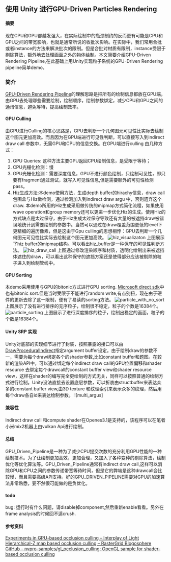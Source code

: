 ## 使用 Unity 进行GPU-Driven Particles Rendering
#### 摘要
现在CPU和GPU都越发强大，在实际绘制中的瓶颈制约的反而更有可能是CPU和GPU之间的带宽影响，也就是通常所说的收批次影响。在实际中，我们常用合批或者instance的方法来解决批次的限制。但是合批对材质有限制，instance受限于剔除算法，额外地去处理画面之外的物体绘制。本文简要介绍GPU-Driven Rendering Pipeline,在此基础上用Unity实现粒子系统的GPU-Driven Rendering pipeline简单demo。
### 简介
[GPU-Driven Rendering Pipeline]([](http://advances.realtimerendering.com/s2015/aaltonenhaar_siggraph2015_combined_final_footer_220dpi.pdf))的理解思路是把所有的绘制信息都放在GPU端，由GPU去处理哪些需要绘制，绘制顺序，绘制参数绑定，减少CPU和GPU之间的通讯信息，避免等待，提高绘制效率。
  
#### GPU Culling
由GPU进行Culling的核心思路是，GPU去判断一个几何图元可见性比实际去绘制这个图元更加高效。而且因为在GPU端进行可见性判断，可以直接写入到indirect draw call 参数中，无需GPU和CPU的信息交换。在GPU端进行culling 由几种方式：
1. GPU Queries: 这种方法主要GPU返回CPU绘制信息，是受限于等待；
2. CPU光栅化检测：慢
3. GPU光栅化检测：需要深度信息，GPU不进行颜色绘制，只绘制可见性，即只要有fragment通过测试，就写入可见性信息,但是需要额外的可见性检测pass。
4. Hiz生成方法:本demo使用方法，生成depth buffer的hirachy信息，draw call包围盒与Hiz做检测，通过检测加入到indirect draw argu 中，否则遗弃这个draw. 本demo所用的Hiz生成采用做传统的mipmap方式简化流程，如果使用wave operation和group memory还可以更进一步优化Hiz的生成。使用Hiz的方式缺点是太过保守，由于Hiz生成太过保守导致还有大量的被遮挡draw被错误地统计到需要绘制的参数中。当然可以通过在draw覆盖范围更低的level下更精细的遍历像素，但是这由于Gpu culling的思想相悖：GPU去判断一个几何图元可见性比实际去绘制这个图元更加高效。
![hiz_visualizaton](https://github.com/sienaiwun/Unity_GPU_Driven_Particles/blob/master/imgs/hiz_visualize.gif?raw=true)
上图展示了hiz buffer的mipmap结构。可以看出hiz_buffer是一种保守的可见性判断方法。
![hiz_draw_call](https://github.com/sienaiwun/Unity_GPU_Driven_Particles/blob/master/imgs/Hiz_culling.gif?raw=true)
上图通过修改渲染顺序和材质，透明化绘制出来被遮挡体遮住的draw，可以看出这种保守的遮挡方案还是使得部分应该被剔除的粒子进入到绘制管线中。
  
  
#### GPU Sorting
本demo采用使用与GPU的bitonic方式进行GPU sorting. [Microsoft direct sdk](https://github.com/walbourn/directx-sdk-samples/blob/master/FluidCS11/ComputeShaderSort11.hlsl)中也有bitonic sort.但是当时受限于不能进行random write,有点别扭，现在由于硬件的更新去除了这一限制，便有了易读的sorting方法。
![particle_with_no_sort](https://github.com/sienaiwun/Unity_GPU_Driven_Particles/blob/master/imgs/no_sort.gif?raw=true)
上图展示了没有进行排序的无序粒子，绘制很不稳定，粒子的个数是16384个。
![particle_sorting](https://github.com/sienaiwun/Unity_GPU_Driven_Particles/blob/master/imgs/sorted.gif?raw=true)
上图展示了进行深度排序的粒子，绘制出稳定的画面，粒子的个数是16384个。
  
#### Unity SRP 实现
Unity对底部的实现细节进行了封装，按照暴露的接口可以由[DrawProceduralIndirect](https://docs.unity3d.com/ScriptReference/Graphics.DrawProceduralIndirect.html)指定argument buffer设定。由于绘制draw的参数不一，需要为每个draw绑定各个的shader参数,比如constant buffer和题图。在较新的渲染API中，可以通过绑定每个indirect draw call的GPU位置偏移和shader resource 去绑定每个drawcall的constant buffer view和shader resource view，这样在shader的编写完全更绘制的方式无关，同样可以按照普通的绘制方式进行绘制。Unity没法直接去设置底层参数，可以折衷由structbuffer来表达众多的constant buffer view,由3D texture 和纹理索引来表示众多的纹理，然后用每个draw各自id来表达绘制参数。
![multi_argus]
#### 兼容性
Indirect draw call 和compute shader在Openes3.1是支持的，该程序可以在笔者小米mix2机器上由vulkan Api进行绘制。 

#### 总结
GPU_Driven_Pipeline是一种为了减少CPU提交次数的充分利用GPU性能的一种绘制技术。为了让绘制更加高效，更加合理，又加入了各种变种的剔除算法，绘制优化等优化算法等。GPU_Driven_Pipeline通常有indirect draw call,这样可以消除GPU和CPU之间的参数传递带宽等待时间，但是它的弊端是这种drawcall会比较慢，而且需要高级API支持。好的GPU_DRIVEN_PIPELINE需要对GPU的加速算法非常熟悉，要不然很可能做的是负优化。

#### todo 
bug:
运行时有什么问题，请disable掉component,然后重新enable看看。另外在frame analysis的时候回不适crush.

#### 参考资料
[Experiments in GPU-based occlusion culling – Interplay of Light](https://interplayoflight.wordpress.com/2017/11/15/experiments-in-gpu-based-occlusion-culling/)
[Hierarchical-Z map based occlusion culling – RasterGrid Blogosphere](http://rastergrid.com/blog/2010/10/hierarchical-z-map-based-occlusion-culling/
)
  [GitHub - nvpro-samples/gl_occlusion_culling: OpenGL sample for shader-based occlusion culling](https://github.com/nvpro-samples/gl_occlusion_culling)
  
  
